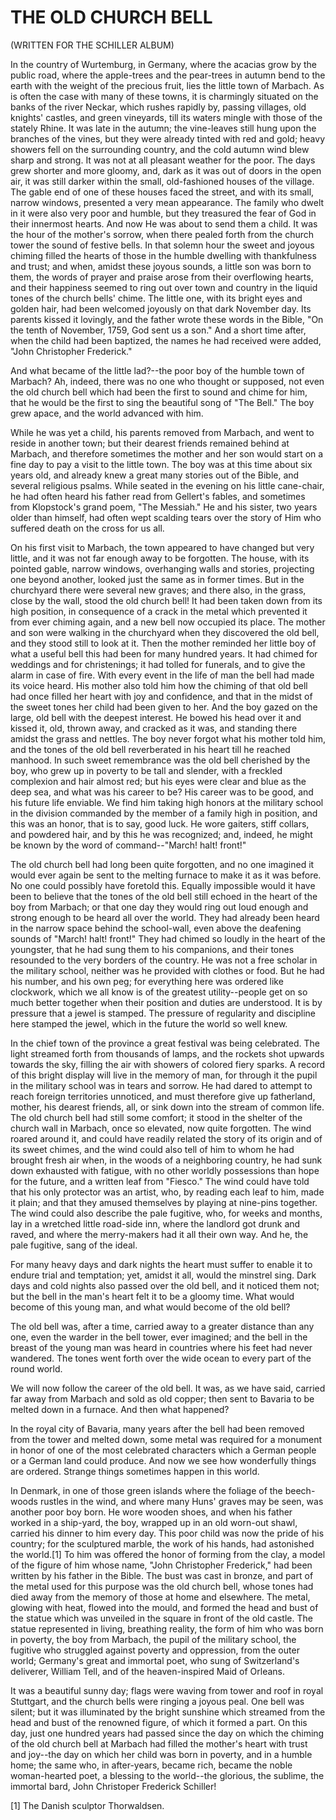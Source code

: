 # THE OLD CHURCH BELL

(WRITTEN FOR THE SCHILLER ALBUM)

In the country of Wurtemburg, in Germany, where the acacias grow
by the public road, where the apple-trees and the pear-trees in autumn
bend to the earth with the weight of the precious fruit, lies the
little town of Marbach. As is often the case with many of these towns,
it is charmingly situated on the banks of the river Neckar, which
rushes rapidly by, passing villages, old knights' castles, and green
vineyards, till its waters mingle with those of the stately Rhine.
It was late in the autumn; the vine-leaves still hung upon the
branches of the vines, but they were already tinted with red and gold;
heavy showers fell on the surrounding country, and the cold autumn
wind blew sharp and strong. It was not at all pleasant weather for the
poor. The days grew shorter and more gloomy, and, dark as it was out
of doors in the open air, it was still darker within the small,
old-fashioned houses of the village. The gable end of one of these
houses faced the street, and with its small, narrow windows, presented
a very mean appearance. The family who dwelt in it were also very poor
and humble, but they treasured the fear of God in their innermost
hearts. And now He was about to send them a child. It was the hour
of the mother's sorrow, when there pealed forth from the church
tower the sound of festive bells. In that solemn hour the sweet and
joyous chiming filled the hearts of those in the humble dwelling
with thankfulness and trust; and when, amidst these joyous sounds, a
little son was born to them, the words of prayer and praise arose from
their overflowing hearts, and their happiness seemed to ring out
over town and country in the liquid tones of the church bells'
chime. The little one, with its bright eyes and golden hair, had
been welcomed joyously on that dark November day. Its parents kissed
it lovingly, and the father wrote these words in the Bible, "On the
tenth of November, 1759, God sent us a son." And a short time after,
when the child had been baptized, the names he had received were
added, "John Christopher Frederick."

And what became of the little lad?--the poor boy of the humble
town of Marbach? Ah, indeed, there was no one who thought or supposed,
not even the old church bell which had been the first to sound and
chime for him, that he would be the first to sing the beautiful song
of "The Bell." The boy grew apace, and the world advanced with him.

While he was yet a child, his parents removed from Marbach, and
went to reside in another town; but their dearest friends remained
behind at Marbach, and therefore sometimes the mother and her son
would start on a fine day to pay a visit to the little town. The boy
was at this time about six years old, and already knew a great many
stories out of the Bible, and several religious psalms. While seated
in the evening on his little cane-chair, he had often heard his father
read from Gellert's fables, and sometimes from Klopstock's grand poem,
"The Messiah." He and his sister, two years older than himself, had
often wept scalding tears over the story of Him who suffered death
on the cross for us all.

On his first visit to Marbach, the town appeared to have changed
but very little, and it was not far enough away to be forgotten. The
house, with its pointed gable, narrow windows, overhanging walls and
stories, projecting one beyond another, looked just the same as in
former times. But in the churchyard there were several new graves; and
there also, in the grass, close by the wall, stood the old church
bell! It had been taken down from its high position, in consequence of
a crack in the metal which prevented it from ever chiming again, and a
new bell now occupied its place. The mother and son were walking in
the churchyard when they discovered the old bell, and they stood still
to look at it. Then the mother reminded her little boy of what a
useful bell this had been for many hundred years. It had chimed for
weddings and for christenings; it had tolled for funerals, and to give
the alarm in case of fire. With every event in the life of man the
bell had made its voice heard. His mother also told him how the
chiming of that old bell had once filled her heart with joy and
confidence, and that in the midst of the sweet tones her child had
been given to her. And the boy gazed on the large, old bell with the
deepest interest. He bowed his head over it and kissed it, old, thrown
away, and cracked as it was, and standing there amidst the grass and
nettles. The boy never forgot what his mother told him, and the
tones of the old bell reverberated in his heart till he reached
manhood. In such sweet remembrance was the old bell cherished by the
boy, who grew up in poverty to be tall and slender, with a freckled
complexion and hair almost red; but his eyes were clear and blue as
the deep sea, and what was his career to be? His career was to be
good, and his future life enviable. We find him taking high honors
at the military school in the division commanded by the member of a
family high in position, and this was an honor, that is to say, good
luck. He wore gaiters, stiff collars, and powdered hair, and by this
he was recognized; and, indeed, he might be known by the word of
command--"March! halt! front!"

The old church bell had long been quite forgotten, and no one
imagined it would ever again be sent to the melting furnace to make it
as it was before. No one could possibly have foretold this. Equally
impossible would it have been to believe that the tones of the old
bell still echoed in the heart of the boy from Marbach; or that one
day they would ring out loud enough and strong enough to be heard
all over the world. They had already been heard in the narrow space
behind the school-wall, even above the deafening sounds of "March!
halt! front!" They had chimed so loudly in the heart of the youngster,
that he had sung them to his companions, and their tones resounded
to the very borders of the country. He was not a free scholar in the
military school, neither was he provided with clothes or food. But
he had his number, and his own peg; for everything here was ordered
like clockwork, which we all know is of the greatest utility--people
get on so much better together when their position and duties are
understood. It is by pressure that a jewel is stamped. The pressure of
regularity and discipline here stamped the jewel, which in the
future the world so well knew.

In the chief town of the province a great festival was being
celebrated. The light streamed forth from thousands of lamps, and
the rockets shot upwards towards the sky, filling the air with showers
of colored fiery sparks. A record of this bright display will live
in the memory of man, for through it the pupil in the military
school was in tears and sorrow. He had dared to attempt to reach
foreign territories unnoticed, and must therefore give up
fatherland, mother, his dearest friends, all, or sink down into the
stream of common life. The old church bell had still some comfort;
it stood in the shelter of the church wall in Marbach, once so
elevated, now quite forgotten. The wind roared around it, and could
have readily related the story of its origin and of its sweet
chimes, and the wind could also tell of him to whom he had brought
fresh air when, in the woods of a neighboring country, he had sunk
down exhausted with fatigue, with no other worldly possessions than
hope for the future, and a written leaf from "Fiesco." The wind
could have told that his only protector was an artist, who, by reading
each leaf to him, made it plain; and that they amused themselves by
playing at nine-pins together. The wind could also describe the pale
fugitive, who, for weeks and months, lay in a wretched little
road-side inn, where the landlord got drunk and raved, and where the
merry-makers had it all their own way. And he, the pale fugitive, sang
of the ideal.

For many heavy days and dark nights the heart must suffer to
enable it to endure trial and temptation; yet, amidst it all, would
the minstrel sing. Dark days and cold nights also passed over the
old bell, and it noticed them not; but the bell in the man's heart
felt it to be a gloomy time. What would become of this young man,
and what would become of the old bell?

The old bell was, after a time, carried away to a greater distance
than any one, even the warder in the bell tower, ever imagined; and
the bell in the breast of the young man was heard in countries where
his feet had never wandered. The tones went forth over the wide
ocean to every part of the round world.

We will now follow the career of the old bell. It was, as we
have said, carried far away from Marbach and sold as old copper;
then sent to Bavaria to be melted down in a furnace. And then what
happened?

In the royal city of Bavaria, many years after the bell had been
removed from the tower and melted down, some metal was required for
a monument in honor of one of the most celebrated characters which a
German people or a German land could produce. And now we see how
wonderfully things are ordered. Strange things sometimes happen in
this world.

In Denmark, in one of those green islands where the foliage of the
beech-woods rustles in the wind, and where many Huns' graves may be
seen, was another poor boy born. He wore wooden shoes, and when his
father worked in a ship-yard, the boy, wrapped up in an old worn-out
shawl, carried his dinner to him every day. This poor child was now
the pride of his country; for the sculptured marble, the work of his
hands, had astonished the world.[1] To him was offered the honor of
forming from the clay, a model of the figure of him whose name,
"John Christopher Frederick," had been written by his father in the
Bible. The bust was cast in bronze, and part of the metal used for
this purpose was the old church bell, whose tones had died away from
the memory of those at home and elsewhere. The metal, glowing with
heat, flowed into the mould, and formed the head and bust of the
statue which was unveiled in the square in front of the old castle.
The statue represented in living, breathing reality, the form of him
who was born in poverty, the boy from Marbach, the pupil of the
military school, the fugitive who struggled against poverty and
oppression, from the outer world; Germany's great and immortal poet,
who sung of Switzerland's deliverer, William Tell, and of the
heaven-inspired Maid of Orleans.

It was a beautiful sunny day; flags were waving from tower and
roof in royal Stuttgart, and the church bells were ringing a joyous
peal. One bell was silent; but it was illuminated by the bright
sunshine which streamed from the head and bust of the renowned figure,
of which it formed a part. On this day, just one hundred years had
passed since the day on which the chiming of the old church bell at
Marbach had filled the mother's heart with trust and joy--the day on
which her child was born in poverty, and in a humble home; the same
who, in after-years, became rich, became the noble woman-hearted poet,
a blessing to the world--the glorious, the sublime, the immortal bard,
John Christoper Frederick Schiller!


[1] The Danish sculptor Thorwaldsen.




